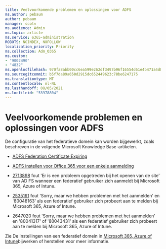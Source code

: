 ```yaml
---
title: Veelvoorkomende problemen en oplossingen voor ADFS
ms.author: pebaum
author: pebaum
manager: scotv
ms.audience: Admin
ms.topic: article
ms.service: o365-administration
ROBOTS: NOINDEX, NOFOLLOW
localization_priority: Priority
ms.collection: Adm_O365
ms.custom:
- "9002490"
- "4832"
ms.openlocfilehash: 970fa8abb00cc6ea599e262df3497b96f16554d61e4b471a4d8a62506b8cb483
ms.sourcegitcommit: b5f7da89a650d2915dc652449623c78be6247175
ms.translationtype: MT
ms.contentlocale: nl-NL
ms.lasthandoff: 08/05/2021
ms.locfileid: "53978804"
---
```

# <a name="common-issues-and-resolutions-for-adfs"></a>Veelvoorkomende problemen en oplossingen voor ADFS

De configuratie van het federatieve domein kan worden bijgewerkt, zoals beschreven in de volgende Microsoft Knowledge Base-artikelen.

- [ADFS Federation Certificate Expiring](adfs-federation-certificate-expiring.md)

- [ADFS instellen voor Office 365 voor een enkele aanmelding](https://docs.microsoft.com/office365/troubleshoot/active-directory/set-up-adfs-for-single-sign-on)

- [2713898](https://support.microsoft.com/help/2713898) fout 'Er is een probleem opgetreden bij het openen van de site' van AD FS wanneer een federatief gebruiker zich aanmeldt bij Microsoft 365, Azure of Intune.

- [2535191](https://support.microsoft.com/help/2535191) fout 'Sorry, maar we hebben problemen met het aanmelden' en '80048163' als een federatief gebruiker zich probeert aan te melden bij Microsoft 365, Azure of Intune.

- [2647020](https://support.microsoft.com/help/2647020) fout 'Sorry, maar we hebben problemen met het aanmelden' en '80041317' of '80043431' als een federatief gebruiker zich probeert aan te melden bij Microsoft 365, Azure of Intune.

Zie De instellingen van een federatief domein in [Microsoft 365, Azure of Intune](https://docs.microsoft.com/office365/troubleshoot/active-directory/update-federated-domain-office-365)bijwerken of herstellen voor meer informatie.
